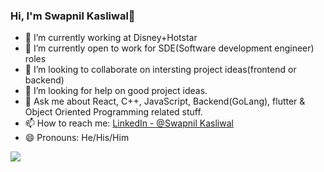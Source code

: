###  Hi, I'm Swapnil Kasliwal👋

- 🔭 I’m currently working at Disney+Hotstar 
- 🌱 I’m currently open to work for SDE(Software development engineer) roles
- 👯 I’m looking to collaborate on intersting project ideas(frontend or backend)
- 🤔 I’m looking for help on good project ideas.
- 💬 Ask me about React, C++, JavaScript, Backend(GoLang), flutter & Object Oriented Programming related stuff.
- 📫 How to reach me: [LinkedIn - @Swapnil Kasliwal](https://www.linkedin.com/in/swapnil-kasliwal-2aa419203/) 
- 😄 Pronouns: He/His/Him 

<img src ="https://github-readme-stats.vercel.app/api?username=SwapnilKasliwal&&show_icons=true&title_color=ffffff&icon_color=bb2acf&text_color=daf7dc&bg_color=151515">


